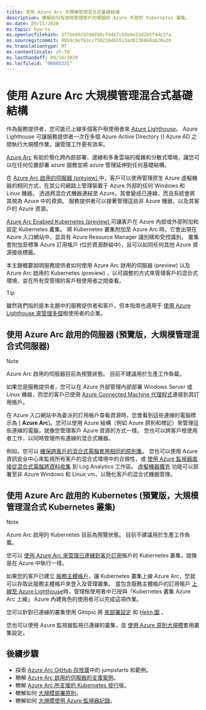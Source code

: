 ```yaml
---
title: 使用 Azure Arc 大規模管理混合式基礎結構
description: 瞭解如何有效地管理客戶的電腦和 Azure 外部的 Kubernetes 叢集。
ms.date: 09/15/2020
ms.topic: how-to
ms.openlocfilehash: 2ffbe9019398896c594b7cb0e0424d2b5f4dc37a
ms.sourcegitcommit: 80b9c8ef63cc75b226db5513ad81368b8ab28a28
ms.translationtype: MT
ms.contentlocale: zh-TW
ms.lasthandoff: 09/16/2020
ms.locfileid: "90605321"
---
```

# <a name="manage-hybrid-infrastructure-at-scale-with-azure-arc"></a>使用 Azure Arc 大規模管理混合式基礎結構

作為服務提供者，您可能已上線多個客戶租使用者來 [Azure Lighthouse](../overview.md)。 Azure Lighthouse 可讓服務提供者一次在多個 Azure Active Directory () Azure AD 之間執行大規模作業，讓管理工作更有效率。

[Azure Arc](../../azure-arc/overview.md) 有助於簡化跨內部部署、邊緣和多重雲端的複雜和分散式環境，讓您可以在任何位置部署 azure 服務並將 azure 管理延伸到任何基礎結構。

在 [Azure Arc 啟用的伺服器 (preview) ](../../azure-arc/servers/overview.md)中，客戶可以使用管理原生 Azure 虛擬機器的相同方式，在其公司網路上管理裝載于 Azure 外部的任何 Windows 和 Linux 機器。 透過將混合式機器連結至 Azure，其會變成已連線，而且系統會將其視為 Azure 中的資源。 服務提供者可以接著管理這些非 Azure 機器，以及其客戶的 Azure 資源。

[Azure Arc Enabled Kubernetes (preview) ](../../azure-arc/kubernetes/overview.md) 可讓客戶在 Azure 內部或外部附加和設定 Kubernetes 叢集。 將 Kubernetes 叢集附加至 Azure Arc 時，它會出現在 Azure 入口網站中，並具有 Azure Resource Manager 識別碼和受控識別。 叢集會附加至標準 Azure 訂用帳戶 (位於資源群組中)，且可以如同任何其他 Azure 資源接收標籤。

本主題概要說明服務提供者如何使用 Azure Arc 啟用的伺服器 (preview) 以及 Azure Arc 啟用的 Kubernetes (preview) ，以可調整的方式來管理客戶的混合式環境，並在所有受管理的客戶租使用者之間查看。

> [!TIP]
> 雖然我們指的是本主題中的服務提供者和客戶，但本指南也適用于 [使用 Azure Lighthouse 來管理多個](../concepts/enterprise.md)租使用者的企業。

## <a name="manage-hybrid-servers-at-scale-with-azure-arc-enabled-servers-preview"></a>使用 Azure Arc 啟用的伺服器 (預覽版，大規模管理混合式伺服器) 

> [!NOTE]
> Azure Arc 啟用的伺服器目前為預覽狀態。 目前不建議用於生產工作負載。

如果您是服務提供者，您可以在 Azure 外部管理內部部署 Windows Server 或 Linux 機器，而您的客戶已使用 [Azure Connected Machine 代理程式](../../azure-arc/servers/agent-overview.md)連接到其訂用帳戶。

在 Azure 入口網站中為委派的訂用帳戶查看資源時，您會看到這些連線的電腦標示為 [ **Azure Arc**]。您可以使用 Azure 結構（例如 Azure 原則和標記）來管理這些連線的電腦，就像您管理客戶 Azure 資源的方式一樣。 您也可以跨客戶租使用者工作，以同時管理所有連線的混合式機器。

例如，您可以 [確保跨客戶的混合式電腦套用相同的原則集](../../azure-arc/servers/learn/tutorial-assign-policy-portal.md)。 您也可以使用 Azure 資訊安全中心來監視所有客戶的混合式環境中的合規性，或 [使用 Azure 監視器直接從混合式電腦將資料收集](../../azure-arc/servers/learn/tutorial-enable-vm-insights.md) 到 Log Analytics 工作區。 [虛擬機器擴充](../../azure-arc/servers/manage-vm-extensions.md) 功能可以部署至非 Azure Windows 和 Linux vm，以簡化客戶的混合式機器管理。

## <a name="manage-hybrid-kubernetes-clusters-at-scale-with-azure-arc-enabled-kubernetes-preview"></a>使用 Azure Arc 啟用的 Kubernetes (預覽版，大規模管理混合式 Kubernetes 叢集) 

> [!NOTE]
> Azure Arc 啟用的 Kubernetes 目前為預覽狀態。 目前不建議用於生產工作負載。

您可以 [使用 Azure Arc 來管理已連線到客戶訂用](../../azure-arc/kubernetes/connect-cluster.md)帳戶的 Kubernetes 叢集，就像是在 Azure 中執行一樣。

如果您的客戶已建立 [服務主體帳戶](../../azure-arc/kubernetes/create-onboarding-service-principal.md)，讓 Kubernetes 叢集上線 Azure Arc，您就可以存取此服務主體帳戶來登入及管理叢集。 當包含服務主體帳戶的訂用帳戶 [上線至 Azure Lighthouse](onboard-customer.md)時，管理租使用者中已授與「Kubernetes 叢集 Azure Arc 上線」 Azure 內建角色的使用者可以完成這項作業。

您可以針對已連線的叢集使用 Gitops) 將 [來部署設定](../../azure-arc/kubernetes/use-gitops-connected-cluster.md) 和 [Helm 圖](../../azure-arc/kubernetes/use-gitops-with-helm.md) 。

您也可以使用 Azure 監視器監視已連線的叢集，並 [使用 Azure 原則大規模](../../azure-arc/kubernetes/use-azure-policy.md)套用叢集設定。

## <a name="next-steps"></a>後續步驟

- 探索 [Azure Arc GitHub 存放庫](https://github.com/microsoft/azure_arc)中的 jumpstarts 和範例。 
- 瞭解 [Azure Arc 啟用的伺服器的支援案例](../../azure-arc/servers/overview.md#supported-scenarios)。
- 瞭解 [Azure Arc 所支援的 Kubernetes 發行](../../azure-arc/kubernetes/overview.md#supported-kubernetes-distributions)版。
- 瞭解如何 [大規模部署原則](policy-at-scale.md)。
- 瞭解如何 [大規模使用 Azure 監視器記錄](monitor-at-scale.md)。

